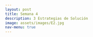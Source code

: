 ```yaml
---
layout: post
title: Semana 4
description: 3 Estrategias de Solución
image: assets/images/E2.jpg
nav-menu: true
---
```


